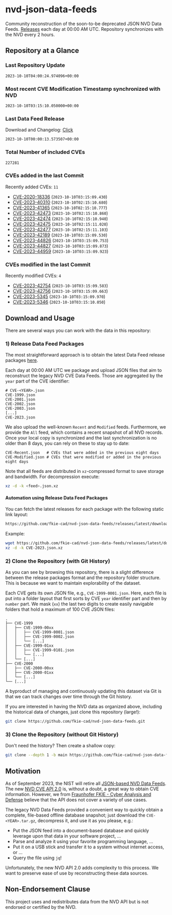 # nvd-json-data-feeds

Community reconstruction of the soon-to-be deprecated JSON NVD Data Feeds. 
[Releases](https://github.com/fkie-cad/nvd-json-data-feeds/releases/latest) each day at 00:00 AM UTC.
Repository synchronizes with the NVD every 2 hours.

## Repository at a Glance

### Last Repository Update

```plain
2023-10-10T04:00:24.974096+00:00
```

### Most recent CVE Modification Timestamp synchronized with NVD

```plain
2023-10-10T03:15:10.050000+00:00
```

### Last Data Feed Release

Download and Changelog: [Click](https://github.com/fkie-cad/nvd-json-data-feeds/releases/latest)

```plain
2023-10-10T00:00:13.573507+00:00
```

### Total Number of included CVEs

```plain
227281
```

### CVEs added in the last Commit

Recently added CVEs: `11`

* [CVE-2020-18336](CVE-2020/CVE-2020-183xx/CVE-2020-18336.json) (`2023-10-10T03:15:09.430`)
* [CVE-2023-40310](CVE-2023/CVE-2023-403xx/CVE-2023-40310.json) (`2023-10-10T02:15:10.680`)
* [CVE-2023-41365](CVE-2023/CVE-2023-413xx/CVE-2023-41365.json) (`2023-10-10T02:15:10.777`)
* [CVE-2023-42473](CVE-2023/CVE-2023-424xx/CVE-2023-42473.json) (`2023-10-10T02:15:10.860`)
* [CVE-2023-42474](CVE-2023/CVE-2023-424xx/CVE-2023-42474.json) (`2023-10-10T02:15:10.940`)
* [CVE-2023-42475](CVE-2023/CVE-2023-424xx/CVE-2023-42475.json) (`2023-10-10T02:15:11.020`)
* [CVE-2023-42477](CVE-2023/CVE-2023-424xx/CVE-2023-42477.json) (`2023-10-10T02:15:11.103`)
* [CVE-2023-42189](CVE-2023/CVE-2023-421xx/CVE-2023-42189.json) (`2023-10-10T03:15:09.530`)
* [CVE-2023-44826](CVE-2023/CVE-2023-448xx/CVE-2023-44826.json) (`2023-10-10T03:15:09.753`)
* [CVE-2023-44827](CVE-2023/CVE-2023-448xx/CVE-2023-44827.json) (`2023-10-10T03:15:09.873`)
* [CVE-2023-44959](CVE-2023/CVE-2023-449xx/CVE-2023-44959.json) (`2023-10-10T03:15:09.923`)


### CVEs modified in the last Commit

Recently modified CVEs: `4`

* [CVE-2023-42754](CVE-2023/CVE-2023-427xx/CVE-2023-42754.json) (`2023-10-10T03:15:09.583`)
* [CVE-2023-42756](CVE-2023/CVE-2023-427xx/CVE-2023-42756.json) (`2023-10-10T03:15:09.663`)
* [CVE-2023-5345](CVE-2023/CVE-2023-53xx/CVE-2023-5345.json) (`2023-10-10T03:15:09.970`)
* [CVE-2023-5346](CVE-2023/CVE-2023-53xx/CVE-2023-5346.json) (`2023-10-10T03:15:10.050`)


## Download and Usage

There are several ways you can work with the data in this repository:

### 1) Release Data Feed Packages

The most straightforward approach is to obtain the latest Data Feed release packages [here](https://github.com/fkie-cad/nvd-json-data-feeds/releases/latest).

Each day at 00:00 AM UTC we package and upload JSON files that aim to reconstruct the legacy NVD CVE Data Feeds.
Those are aggregated by the `year` part of the CVE identifier:

```
# CVE-<YEAR>.json
CVE-1999.json
CVE-2001.json
CVE-2002.json
CVE-2003.json
[...]
CVE-2023.json
```

We also upload the well-known `Recent` and `Modified` feeds.
Furthermore, we provide the `All` feed, which contains a recent snapshot of all NVD records.
Once your local copy is synchronized and the last synchronization is no older than 8 days, you can rely on these to stay up to date:

```plain
CVE-Recent.json   # CVEs that were added in the previous eight days
CVE-Modified.json # CVEs that were modified or added in the previous eight days
```

Note that all feeds are distributed in `xz`-compressed format to save storage and bandwidth.
For decompression execute:

```sh
xz -d -k <feed>.json.xz
```


#### Automation using Release Data Feed Packages

You can fetch the latest releases for each package with the following static link layout:

```sh
https://github.com/fkie-cad/nvd-json-data-feeds/releases/latest/download/CVE-<YEAR>.json.xz
```

Example:

```sh
wget https://github.com/fkie-cad/nvd-json-data-feeds/releases/latest/download/CVE-2023.json.xz
xz -d -k CVE-2023.json.xz
```

### 2) Clone the Repository (with Git History)

As you can see by browsing this repository, there is a slight difference between the release packages format and the repository folder structure.
This is because we want to maintain explorability of the dataset.

Each CVE gets its own JSON file, e.g., `CVE-1999-0001.json`.
Here, each file is put into a folder layout that first sorts by CVE `year` identifier part and then by `number` part.
We mask (`xx`) the last two digits to create easily navigable folders that hold a maximum of 100 CVE JSON files:

```plain
.
├── CVE-1999
│   ├── CVE-1999-00xx
│   │   ├── CVE-1999-0001.json
│   │   ├── CVE-1999-0002.json
│   │   └── [...]
│   ├── CVE-1999-01xx
│   │   ├── CVE-1999-0101.json
│   │   └── [...]
│   └── [...]
├── CVE-2000
│   ├── CVE-2000-00xx
│   ├── CVE-2000-01xx
│   └── [...]
└── [...]
```

A byproduct of managing and continuously updating this dataset via Git is that we can track changes over time through the Git history.

If you are interested in having the NVD data as organized above, including the historical data of changes, just clone this repository (large!):

```sh
git clone https://github.com/fkie-cad/nvd-json-data-feeds.git
```

### 3) Clone the Repository (without Git History)

Don't need the history? Then create a shallow copy:

```sh
git clone --depth 1 -b main https://github.com/fkie-cad/nvd-json-data-feeds.git
```

## Motivation

As of September 2023, the NIST will retire all [JSON-based NVD Data Feeds](https://nvd.nist.gov/vuln/data-feeds#divRetirementBanner-1).
The new [NVD CVE API 2.0](https://nvd.nist.gov/developers/vulnerabilities) is, without a doubt, a great way to obtain CVE information.
However, we from [Fraunhofer FKIE - Cyber Analysis and Defense](https://www.fkie.fraunhofer.de/en/departments/cad.html) believe that the API does not cover a variety of use cases.

The legacy NVD Data Feeds provided a convenient way to quickly obtain a complete, file-based offline database snapshot; just download the `CVE-<YEAR>.tar.gz`, decompress it, and use it as you please, e.g.:

* Put the JSON feed into a document-based database and quickly leverage upon that data in your software project, ...
* Parse and analyze it using your favorite programming language, ...
* Put it on a USB stick and transfer it to a system without internet access, or ...
* Query the file using `jq`!

Unfortunately, the new NVD API 2.0 adds complexity to this process.
We want to preserve ease of use by reconstructing these data sources.

## Non-Endorsement Clause

This project uses and redistributes data from the NVD API but is not endorsed or certified by the NVD.